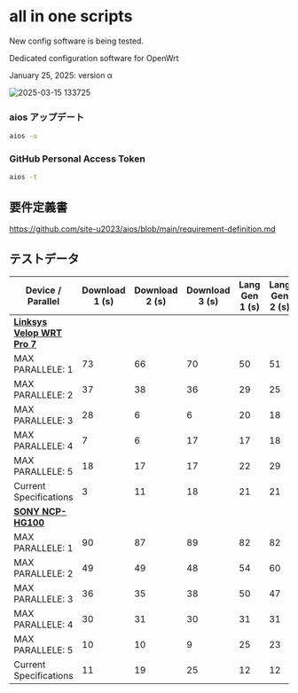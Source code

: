 # all in one scripts

New config software is being tested.

Dedicated configuration software for OpenWrt

January 25, 2025: version α

![2025-03-15 133725](https://github.com/user-attachments/assets/e3c7cef3-140d-4583-ae63-378e6e40d83d)

### aios アップデート
```sh
aios -u
```

### GitHub Personal Access Token
```sh
aios -t
```

## 要件定義書

https://github.com/site-u2023/aios/blob/main/requirement-definition.md

## テストデータ

| Device / Parallel | Download 1 (s) | Download 2 (s) | Download 3 (s) | Lang Gen 1 (s) | Lang Gen 2 (s) | Lang Gen 3 (s) |
|-------------------|---------------|---------------|---------------|---------------|---------------|---------------|
| [**Linksys Velop WRT Pro 7**](https://qiita.com/site_u/items/aa619d4330a4f206d16b) |               |               |               |               |               |               |
| MAX PARALLELE: 1  | 73            | 66            | 70            | 50            | 51            | 49            |
| MAX PARALLELE: 2  | 37            | 38            | 36            | 29            | 25            | 24            |
| MAX PARALLELE: 3  | 28            | 6             | 6             | 20            | 18            | 18            |
| MAX PARALLELE: 4  | 7             | 6             | 17            | 17            | 18            | 22            |
| MAX PARALLELE: 5  | 18            | 17            | 17            | 22            | 29            | 26            |
| Current Specifications | 3             | 11            | 18            | 21            | 21            | 18            |
| [**SONY NCP-HG100**](https://qiita.com/site_u/items/e07cd5b6326039e45fde) |               |               |               |               |               |               |
| MAX PARALLELE: 1  | 90            | 87            | 89            | 82            | 82            | 82            |
| MAX PARALLELE: 2  | 49            | 49            | 48            | 54            | 60            | 59            |
| MAX PARALLELE: 3  | 36            | 35            | 38            | 50            | 47            | 42            |
| MAX PARALLELE: 4  | 30            | 31            | 30            | 31            | 31            | 32            |
| MAX PARALLELE: 5  | 10            | 10            | 9             | 25            | 23            | 23            |
| Current Specifications | 11            | 19            | 25            | 12            | 12            | 13            |

